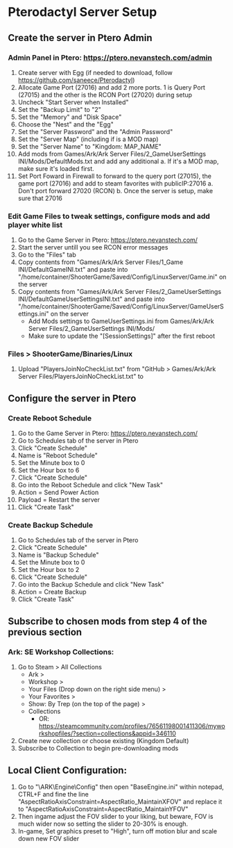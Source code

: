 # Pterodactyl Server Setup

## Create the server in Ptero Admin

### Admin Panel in Ptero: https://ptero.nevanstech.com/admin

  1. Create server with Egg (if needed to download, follow https://github.com/saneece/Pterodactyl)
  2. Allocate Game Port (27016) and add 2 more ports. 1 is Query Port (27015) and the other is the RCON Port (27020) during setup
  3. Uncheck "Start Server when Installed"
  4. Set the "Backup Limit" to "2"
  5. Set the "Memory" and "Disk Space"
  6. Choose the "Nest" and the "Egg"
  7. Set the "Server Password" and the "Admin Password"
  8. Set the "Server Map" (including if is a MOD map)
  9. Set the "Server Name" to "Kingdom: MAP_NAME"
  10. Add mods from Games/Ark/Ark Server Files/2_GameUserSettings INI/Mods/DefaultMods.txt and add any additional
    a. If it's a MOD map, make sure it's loaded first. 
  11. Set Port Foward in Firewall to forward to the query port (27015), the game port (27016) and add to steam favorites with publicIP:27016
    a. Don't port forward 27020 (RCON)
    b. Once the server is setup, make sure that 27016

### Edit Game Files to tweak settings, configure mods and add player white list

  1. Go to the Game Server in Ptero: https://ptero.nevanstech.com/
  2. Start the server untill you see RCON error messages
  3. Go to the "Files" tab
  4. Copy contents from "Games/Ark/Ark Server Files/1_Game INI/DefaultGameINI.txt" and paste into "/home/container/ShooterGame/Saved/Config/LinuxServer/Game.ini" on the server
  5. Copy contents from "Games/Ark/Ark Server Files/2_GameUserSettings INI/DefaultGameUserSettingsINI.txt" and paste into "/home/container/ShooterGame/Saved/Config/LinuxServer/GameUserSettings.ini" on the server
     - Add Mods settings to GameUserSettings.ini from Games/Ark/Ark Server Files/2_GameUserSettings INI/Mods/
     - Make sure to update the "[SessionSettings]" after the first reboot

### Files > ShooterGame/Binaries/Linux

  1. Upload "PlayersJoinNoCheckList.txt" from "GitHub > Games/Ark/Ark Server Files/PlayersJoinNoCheckList.txt" to 

## Configure the server in Ptero

### Create Reboot Schedule

  1. Go to the Game Server in Ptero: https://ptero.nevanstech.com/
  2. Go to Schedules tab of the server in Ptero
  3. Click "Create Schedule"
  4. Name is "Reboot Schedule"
  5. Set the Minute box to 0
  6. Set the Hour box to 6
  7. Click "Create Schedule"
  8. Go into the Reboot Schedule and click "New Task"
  9. Action = Send Power Action
  10. Payload = Restart the server
  11. Click "Create Task"

### Create Backup Schedule

  1. Go to Schedules tab of the server in Ptero
  2. Click "Create Schedule"
  3. Name is "Backup Schedule"
  4. Set the Minute box to 0
  5. Set the Hour box to 2
  6. Click "Create Schedule"
  7. Go into the Backup Schedule and click "New Task"
  8. Action = Create Backup
  10. Click "Create Task"

## Subscribe to chosen mods from step 4 of the previous section

### Ark: SE Workshop Collections:

  1. Go to Steam > All Collections
     - Ark >
     - Workshop >
     - Your Files (Drop down on the right side menu) >
     - Your Favorites >
     - Show: By Trep (on the top of the page) >
     - Collections
       - OR: https://steamcommunity.com/profiles/76561198001411306/myworkshopfiles/?section=collections&appid=346110
  3. Create new collection or choose existing (Kingdom Default)
  4. Subscribe to Collection to begin pre-downloading mods

## Local Client Configuration:

1. Go to "\ARK\Engine\Config" then open "BaseEngine.ini" within notepad, CTRL+F and fine the line "AspectRatioAxisConstraint=AspectRatio_MaintainXFOV" and replace it to "AspectRatioAxisConstraint=AspectRatio_MaintainYFOV" 
2. Then ingame adjust the FOV slider to your liking, but beware, FOV is much wider now so setting the slider to 20-30% is enough.
3. In-game, Set graphics preset to "High", turn off motion blur and scale down new FOV slider
